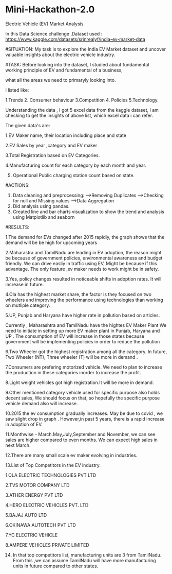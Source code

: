 # Mini-Hackathon-2.0
Electric Vehicle (EV) Market Analysis

In this Data Science challenge ,Dataset used : https://www.kaggle.com/datasets/srinrealyf/india-ev-market-data  

#SITUATION:
My task is to explore the India EV Market dataset and uncover valuable insights about the electric vehicle industry.

#TASK:
Before looking into the dataset, I studied about fundamental working principle of EV and fundamental of a business,

what all the areas we need to primaryly looking into. 

I listed like: 

1.Trends
2. Consumer behaviour
3.Competition 
4. Policies
5.Technology.

Understanding the data , I got 5 excel data from the kaggle dataset, I am checking to get the insights of above list, which excel data i can refer. 

The given data's are:

1.EV Maker name, their location including place and state

2.EV Sales by year ,category and EV maker

3.Total Registration based on EV Categories.

4.Manufacturing count for each category by each month and year.

5. Operational Public charging station count based on state.

#ACTIONS:
1. Data cleaning and preprocessing:
   -->Removing Duplicates
   -->Checking for null and Missing values
   -->Data Aggregation
2. Did analysis using pandas.
3. Created line and bar charts visualization to show the trend and analysis using Matplotlib and seaborn

   
#RESULTS:


1.The demand for EVs changed after 2015 rapidly, the graph shows that the demand will be be high for upcoming years

2.Maharastra and TamilNadu are leading in EV adoption, the reason might be because of government policies, environmental awareness and budget friendly. We can drive easliy in traffic using EV, Might be because if this advantage. The only feature ,ev maker needs to work might be in safety.

3.Yes, policy changes resulted in noticeable shifts in adoption rates. It will increase in future.

4.Ola has the highest market share, the factor is they focused on two wheelers and improving the performance using technologies than working on mutliple category.

5.UP, Punjab and Haryana have higher rate in pollution based on articles.

Currently , Maharashtra and TamilNadu have the hightes EV Maker Plant
We need to initiate in setting up more EV maker plant in Punjab, Haryana and UP . The consumption of EV will increase in those states because government will be implementing policies in order to reduce the pollution

6.Two Wheeler got the highest registration among all the category. In future, Two Wheeler (NT), Three wheeler (T) will be more in demand .

7.Consumers are prefering motorized vehicle. We need to plan to increase the production in these categories inorder to increase the profit. 

8.Light weight vehicles got high registration.It will be more in demand.

9.Other mentioned category vehicle used for specific purpose also holds decent sales, We should focus on that, so hopefully the specific purpose vehicle demand also will increase.

10.2015 the ev consumption gradually increases. May be due to covid , we saw slight drop in graph . However,in past 5 years, there is a rapid increase in adoption of EV.

11.Monthwise - March.May,July,September and November, we can see sales are higher compared to even months. We can expect high sales in next March.

12.There are many small scale ev maker evolving in industries.

13.List of Top Competitors in the EV industry.

1.OLA ELECTRIC TECHNOLOGIES PVT LTD

2.TVS MOTOR COMPANY LTD  

3.ATHER ENERGY PVT LTD 

4.HERO ELECTRIC VEHICLES PVT. LTD 

5.BAJAJ AUTO LTD 

6.OKINAWA AUTOTECH PVT LTD

7.YC ELECTRIC VEHICLE 

8.AMPERE VEHICLES PRIVATE LIMITED 

14. In that top competitors list, manufacturing units are 3 from TamilNadu. From this ,we can assume TamilNadu will have more manufacturing units in future compared to other states.
